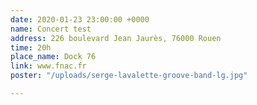 ```yaml
---
date: 2020-01-23 23:00:00 +0000
name: Concert test
address: 226 boulevard Jean Jaurès, 76000 Rouen
time: 20h
place_name: Dock 76
link: www.fnac.fr
poster: "/uploads/serge-lavalette-groove-band-lg.jpg"

---
```

